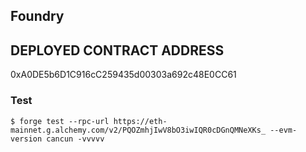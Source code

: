 ## Foundry



## DEPLOYED CONTRACT ADDRESS 
0xA0DE5b6D1C916cC259435d00303a692c48E0CC61


### Test

```shell
$ forge test --rpc-url https://eth-mainnet.g.alchemy.com/v2/PQOZmhjIwV8bO3iwIQR0cDGnQMNeXKs_ --evm-version cancun -vvvvv
```




